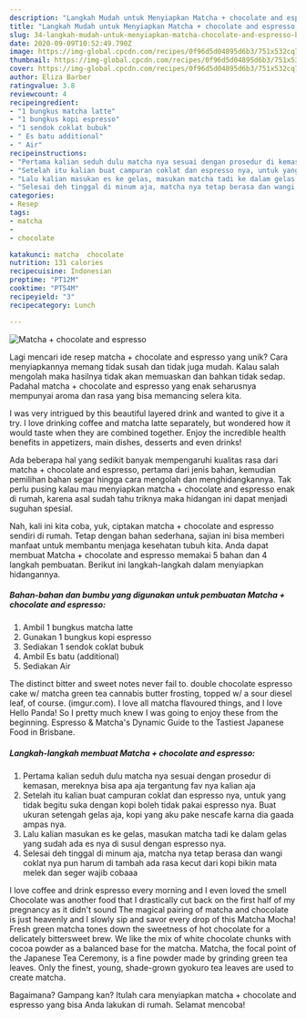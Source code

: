 ```yaml
---
description: "Langkah Mudah untuk Menyiapkan Matcha + chocolate and espresso, Bisa Manjain Lidah"
title: "Langkah Mudah untuk Menyiapkan Matcha + chocolate and espresso, Bisa Manjain Lidah"
slug: 34-langkah-mudah-untuk-menyiapkan-matcha-chocolate-and-espresso-bisa-manjain-lidah
date: 2020-09-09T10:52:49.790Z
image: https://img-global.cpcdn.com/recipes/0f96d5d04895d6b3/751x532cq70/matcha-chocolate-and-espresso-foto-resep-utama.jpg
thumbnail: https://img-global.cpcdn.com/recipes/0f96d5d04895d6b3/751x532cq70/matcha-chocolate-and-espresso-foto-resep-utama.jpg
cover: https://img-global.cpcdn.com/recipes/0f96d5d04895d6b3/751x532cq70/matcha-chocolate-and-espresso-foto-resep-utama.jpg
author: Eliza Barber
ratingvalue: 3.8
reviewcount: 4
recipeingredient:
- "1 bungkus matcha latte"
- "1 bungkus kopi espresso"
- "1 sendok coklat bubuk"
- " Es batu additional"
- " Air"
recipeinstructions:
- "Pertama kalian seduh dulu matcha nya sesuai dengan prosedur di kemasan, mereknya bisa apa aja tergantung fav nya kalian aja"
- "Setelah itu kalian buat campuran coklat dan espresso nya, untuk yang tidak begitu suka dengan kopi boleh tidak pakai espresso nya. Buat ukuran setengah gelas aja, kopi yang aku pake nescafe karna dia gaada ampas nya."
- "Lalu kalian masukan es ke gelas, masukan matcha tadi ke dalam gelas yang sudah ada es nya di susul dengan espresso nya."
- "Selesai deh tinggal di minum aja, matcha nya tetap berasa dan wangi coklat nya pun harum di tambah ada rasa kecut dari kopi bikin mata melek dan seger wajib cobaaa"
categories:
- Resep
tags:
- matcha
- 
- chocolate

katakunci: matcha  chocolate 
nutrition: 131 calories
recipecuisine: Indonesian
preptime: "PT12M"
cooktime: "PT54M"
recipeyield: "3"
recipecategory: Lunch

---
```



![Matcha + chocolate and espresso](https://img-global.cpcdn.com/recipes/0f96d5d04895d6b3/751x532cq70/matcha-chocolate-and-espresso-foto-resep-utama.jpg)

Lagi mencari ide resep matcha + chocolate and espresso yang unik? Cara menyiapkannya memang tidak susah dan tidak juga mudah. Kalau salah mengolah maka hasilnya tidak akan memuaskan dan bahkan tidak sedap. Padahal matcha + chocolate and espresso yang enak seharusnya mempunyai aroma dan rasa yang bisa memancing selera kita.

I was very intrigued by this beautiful layered drink and wanted to give it a try. I love drinking coffee and matcha latte separately, but wondered how it would taste when they are combined together. Enjoy the incredible health benefits in appetizers, main dishes, desserts and even drinks!

Ada beberapa hal yang sedikit banyak mempengaruhi kualitas rasa dari matcha + chocolate and espresso, pertama dari jenis bahan, kemudian pemilihan bahan segar hingga cara mengolah dan menghidangkannya. Tak perlu pusing kalau mau menyiapkan matcha + chocolate and espresso enak di rumah, karena asal sudah tahu triknya maka hidangan ini dapat menjadi suguhan spesial.


Nah, kali ini kita coba, yuk, ciptakan matcha + chocolate and espresso sendiri di rumah. Tetap dengan bahan sederhana, sajian ini bisa memberi manfaat untuk membantu menjaga kesehatan tubuh kita. Anda dapat membuat Matcha + chocolate and espresso memakai 5 bahan dan 4 langkah pembuatan. Berikut ini langkah-langkah dalam menyiapkan hidangannya.

<!--inarticleads1-->

##### Bahan-bahan dan bumbu yang digunakan untuk pembuatan Matcha + chocolate and espresso:

1. Ambil 1 bungkus matcha latte
1. Gunakan 1 bungkus kopi espresso
1. Sediakan 1 sendok coklat bubuk
1. Ambil  Es batu (additional)
1. Sediakan  Air


The distinct bitter and sweet notes never fail to. double chocolate espresso cake w/ matcha green tea cannabis butter frosting, topped w/ a sour diesel leaf, of course. (imgur.com). I love all matcha flavoured things, and I love Hello Panda! So I pretty much knew I was going to enjoy these from the beginning. Espresso &amp; Matcha&#39;s Dynamic Guide to the Tastiest Japanese Food in Brisbane. 

<!--inarticleads2-->

##### Langkah-langkah membuat Matcha + chocolate and espresso:

1. Pertama kalian seduh dulu matcha nya sesuai dengan prosedur di kemasan, mereknya bisa apa aja tergantung fav nya kalian aja
1. Setelah itu kalian buat campuran coklat dan espresso nya, untuk yang tidak begitu suka dengan kopi boleh tidak pakai espresso nya. Buat ukuran setengah gelas aja, kopi yang aku pake nescafe karna dia gaada ampas nya.
1. Lalu kalian masukan es ke gelas, masukan matcha tadi ke dalam gelas yang sudah ada es nya di susul dengan espresso nya.
1. Selesai deh tinggal di minum aja, matcha nya tetap berasa dan wangi coklat nya pun harum di tambah ada rasa kecut dari kopi bikin mata melek dan seger wajib cobaaa


I love coffee and drink espresso every morning and I even loved the smell Chocolate was another food that I drastically cut back on the first half of my pregnancy as it didn&#39;t sound The magical pairing of matcha and chocolate is just heavenly and I slowly sip and savor every drop of this Matcha Mocha! Fresh green matcha tones down the sweetness of hot chocolate for a delicately bittersweet brew. We like the mix of white chocolate chunks with cocoa powder as a balanced base for the matcha. Matcha, the focal point of the Japanese Tea Ceremony, is a fine powder made by grinding green tea leaves. Only the finest, young, shade-grown gyokuro tea leaves are used to create matcha. 

Bagaimana? Gampang kan? Itulah cara menyiapkan matcha + chocolate and espresso yang bisa Anda lakukan di rumah. Selamat mencoba!
